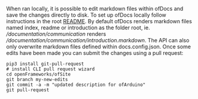 When ran locally, it is possible to edit markdown files within ofDocs and save the changes directly to disk. To set up ofDocs locally follow instructions in the root [README](/). By default ofDocs renders markdown files named index, readme or introduction as the folder root, ie. _/documentation/communication_ renders _/documentation/communication/introduction.markdown_. The API can also only overwrite markdown files defined within docs.config.json. Once some edits have been made you can submit the changes using a pull request:

```
pip3 install git-pull-request
# install CLI pull request wizard
cd openFrameworks/ofSite
git branch my-new-edits
git commit -a -m "updated description for ofArduino"
git pull-request
```